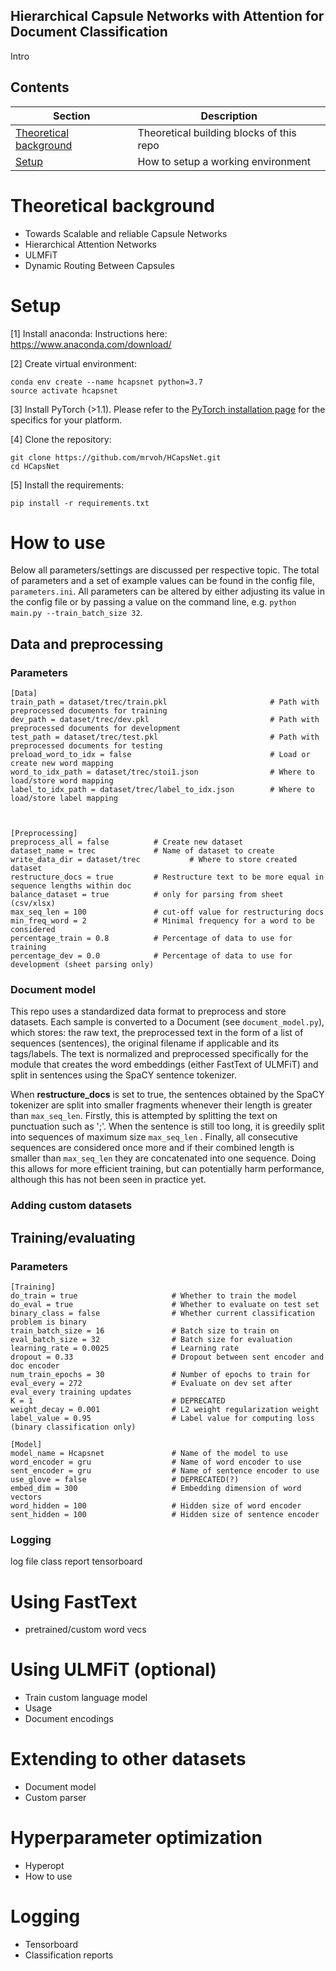 
##  Hierarchical Capsule Networks with Attention for Document Classification
Intro

## Contents
| Section | Description |
|-|-|
| [Theoretical background](#theoretical-background) | Theoretical building blocks of this repo |
| [Setup](#setup) | How to setup a working environment |

# Theoretical background
- Towards Scalable and reliable Capsule Networks
- Hierarchical Attention Networks
- ULMFiT
- Dynamic Routing Between Capsules

# Setup

[1] Install anaconda:
Instructions here: https://www.anaconda.com/download/

[2] Create virtual environment:
```
conda env create --name hcapsnet python=3.7
source activate hcapsnet
```
[3]
Install PyTorch (>1.1). Please refer to the [PyTorch installation page](https://pytorch.org/get-started/locally/) for the specifics for your platform.

[4] Clone the repository:
```
git clone https://github.com/mrvoh/HCapsNet.git
cd HCapsNet
```
[5] Install the requirements:
```
pip install -r requirements.txt
```

# How to use
Below all parameters/settings are discussed per respective topic. The total of parameters and a set of example values can be found in the config file, ```parameters.ini```. All parameters can be altered by either adjusting its value in the config file or by passing a value on the command line, e.g. ```python main.py --train_batch_size 32```.

## Data and preprocessing
### Parameters
```
[Data]
train_path = dataset/trec/train.pkl                       # Path with preprocessed documents for training
dev_path = dataset/trec/dev.pkl                           # Path with preprocessed documents for development
test_path = dataset/trec/test.pkl                         # Path with preprocessed documents for testing
preload_word_to_idx = false                               # Load or create new word mapping
word_to_idx_path = dataset/trec/stoi1.json                # Where to load/store word mapping
label_to_idx_path = dataset/trec/label_to_idx.json        # Where to load/store label mapping



[Preprocessing]
preprocess_all = false 			# Create new dataset
dataset_name = trec 			# Name of dataset to create
write_data_dir = dataset/trec 	        # Where to store created dataset
restructure_docs = true 		# Restructure text to be more equal in sequence lengths within doc
balance_dataset = true 			# only for parsing from sheet (csv/xlsx)
max_seq_len = 100 		        # cut-off value for restructuring docs
min_freq_word = 2 		        # Minimal frequency for a word to be considered
percentage_train = 0.8	 		# Percentage of data to use for training
percentage_dev = 0.0 			# Percentage of data to use for development (sheet parsing only)
```

### Document model
This repo uses a standardized data format to preprocess and store datasets. Each sample is converted to a Document (see ```document_model.py```), which stores: the raw text, the preprocessed text in the form of a list of sequences (sentences), the original filename if applicable and its tags/labels.
The text is normalized and preprocessed specifically for the module that creates the word embeddings (either FastText of ULMFiT) and split in sentences using the SpaCY sentence tokenizer.

When **restructure_docs** is set to true, the sentences obtained by the SpaCY tokenizer are split into smaller fragments whenever their length is greater than ```max_seq_len```. Firstly, this is attempted by splitting the text on punctuation such as ';'.  When the sentence is still too long, it is greedily split into sequences of maximum size ```max_seq_len``` .
Finally, all consecutive sequences are considered once more and if their combined length is smaller than ```max_seq_len``` they are concatenated into one sequence.
Doing this allows for more efficient training, but can potentially harm performance, although this has not been seen in practice yet.
### Adding custom datasets
## Training/evaluating
### Parameters
```
[Training]
do_train = true                     # Whether to train the model
do_eval = true                      # Whether to evaluate on test set
binary_class = false                # Whether current classification problem is binary
train_batch_size = 16               # Batch size to train on
eval_batch_size = 32                # Batch size for evaluation
learning_rate = 0.0025              # Learning rate
dropout = 0.33                      # Dropout between sent encoder and doc encoder
num_train_epochs = 30               # Number of epochs to train for
eval_every = 272                    # Evaluate on dev set after eval_every training updates
K = 1                               # DEPRECATED
weight_decay = 0.001                # L2 weight regularization weight
label_value = 0.95                  # Label value for computing loss (binary classification only)

[Model]
model_name = Hcapsnet               # Name of the model to use
word_encoder = gru                  # Name of word encoder to use
sent_encoder = gru                  # Name of sentence encoder to use
use_glove = false                   # DEPRECATED(?)
embed_dim = 300                     # Embedding dimension of word vectors
word_hidden = 100                   # Hidden size of word encoder
sent_hidden = 100                   # Hidden size of sentence encoder
```
### Logging
log file
class report
tensorboard


# Using FastText
- pretrained/custom word vecs

# Using ULMFiT (optional)
- Train custom language model
- Usage
- Document encodings

# Extending to other datasets
- Document model
- Custom parser

# Hyperparameter optimization
- Hyperopt
- How to use

# Logging
- Tensorboard
- Classification reports


